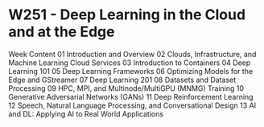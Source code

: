 # W251 - Deep Learning in the Cloud and at the Edge
 

Week	Content
01	Introduction and Overview
02	Clouds, Infrastructure, and Machine Learning Cloud Services
03	Introduction to Containers
04	Deep Learning 101
05	Deep Learning Frameworks
06	Optimizing Models for the Edge and GStreamer
07	Deep Learning 201
08	Datasets and Dataset Processing
09	HPC, MPI, and Multinode/MultiGPU (MNMG) Training
10	Generative Adversarial Networks (GANs)
11	Deep Reinforcement Learning
12	Speech, Natural Language Processing, and Conversational Design
13	AI and DL: Applying AI to Real World Applications
